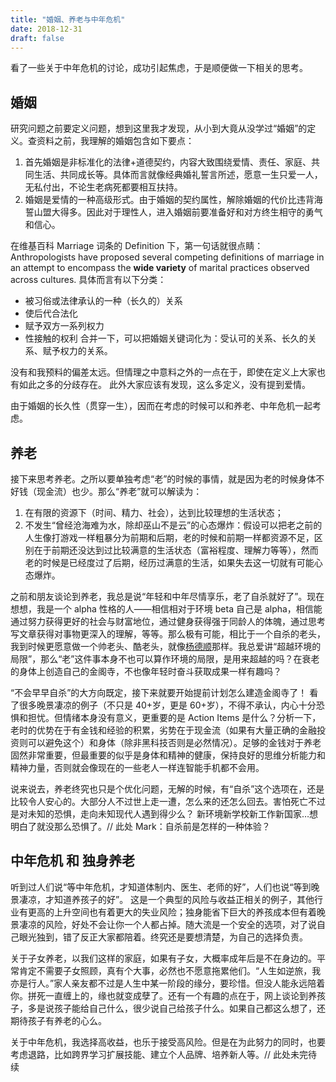 ```yaml
---
title: "婚姻、养老与中年危机"
date: 2018-12-31
draft: false
---
```


看了一些关于中年危机的讨论，成功引起焦虑，于是顺便做一下相关的思考。

<!--more-->

## 婚姻

研究问题之前要定义问题，想到这里我才发现，从小到大竟从没学过“婚姻”的定义。查资料之前，我理解的婚姻包含如下要点：

1. 首先婚姻是非标准化的法律+道德契约，内容大致围绕爱情、责任、家庭、共同生活、共同成长等。具体而言就像经典婚礼誓言所述，愿意一生只爱一人，无私付出，不论生老病死都要相互扶持。
2. 婚姻是爱情的一种高级形式。由于婚姻的契约属性，解除婚姻的代价比违背海誓山盟大得多。因此对于理性人，进入婚姻前要准备好和对方终生相守的勇气和信心。

在维基百科 Marriage 词条的 Definition 下，第一句话就很点睛：Anthropologists have proposed several competing definitions of marriage in an attempt to encompass the **wide variety** of marital practices observed across cultures. 具体而言有以下分类：

- 被习俗或法律承认的一种（长久的）关系
- 使后代合法化
- 赋予双方一系列权力
- 性接触的权利
  合并一下，可以把婚姻关键词化为：受认可的关系、长久的关系、赋予权力的关系。

没有和我预料的偏差太远。但情理之中意料之外的一点在于，即使在定义上大家也有如此之多的分歧存在。
此外大家应该有发现，这么多定义，没有提到爱情。

由于婚姻的长久性（贯穿一生），因而在考虑的时候可以和养老、中年危机一起考虑。

## 养老

接下来思考养老。之所以要单独考虑“老”的时候的事情，就是因为老的时候身体不好钱（现金流）也少。那么“养老”就可以解读为：

1. 在有限的资源下（时间、精力、社会），达到比较理想的生活状态；
2. 不发生“曾经沧海难为水，除却巫山不是云”的心态爆炸：假设可以把老之前的人生像打游戏一样粗暴分为前期和后期，老的时候和前期一样都资源不足，区别在于前期还没达到过比较满意的生活状态（富裕程度、理解力等等），然而老的时候是已经度过了后期，经历过满意的生活，如果失去这一切就有可能心态爆炸。

之前和朋友谈论到养老，我总是说“年轻和中年尽情享乐，老了自杀就好了”。现在想想，我是一个 alpha 性格的人——相信相对于环境 beta 自己是 alpha，相信能通过努力获得更好的社会与财富地位，通过健身获得强于同龄人的体魄，通过思考写文章获得对事物更深入的理解，等等。那么极有可能，相比于一个自杀的老头，我到时候更愿意做一个帅老头、酷老头，就像[杨德顺](https://baike.baidu.com/item/%E7%8E%8B%E5%BE%B7%E9%A1%BA/17716)那样。我总爱讲“超越环境的局限”，那么“老”这件事本身不也可以算作环境的局限，是用来超越的吗？在衰老的身体上创造自己的金阁寺，不也像年轻时奋斗获取成果一样有趣吗？

“不会早早自杀”的大方向既定，接下来就要开始提前计划怎么建造金阁寺了！
看了很多晚景凄凉的例子（不只是 40+岁，更是 60+岁），不得不承认，内心十分恐惧和担忧。但情绪本身没有意义，更重要的是 Action Items 是什么？分析一下，老时的优势在于有金钱和经验的积累，劣势在于现金流（如果有大量正确的金融投资则可以避免这个）和身体（除非黑科技否则是必然情况）。足够的金钱对于养老固然非常重要，但最重要的似乎是身体和精神的健康，保持良好的思维分析能力和精神力量，否则就会像现在的一些老人一样连智能手机都不会用。

说来说去，养老终究也只是个优化问题，无解的时候，有“自杀”这个选项在，还是比较令人安心的。大部分人不过世上走一遭，怎么来的还怎么回去。害怕死亡不过是对未知的恐惧，走向未知现代人遇到得少么？ 新环境新学校新工作新国家…想明白了就没那么恐惧了。// 此处 Mark：自杀前是怎样的一种体验？

## 中年危机 和 独身养老

听到过人们说“等中年危机，才知道体制内、医生、老师的好”，人们也说“等到晚景凄凉，才知道养孩子的好”。
这是一个典型的风险与收益正相关的例子，其他行业有更高的上升空间也有着更大的失业风险；独身能省下巨大的养孩成本但有着晚景凄凉的风险，好处不会让你一个人都占掉。随大流是一个安全的选项，对了说自己眼光独到，错了反正大家都陪着。终究还是要想清楚，为自己的选择负责。

关于子女养老，以我们这样的家庭，如果有子女，大概率成年后是不在身边的。平常肯定不需要子女照顾，真有个大事，必然也不愿意拖累他们。“人生如逆旅，我亦是行人。”家人亲友都不过是人生中某一阶段的缘分，要珍惜。但没人能永远陪着你。拼死一直缠上的，缘也就变成孽了。还有一个有趣的点在于，网上谈论到养孩子，多是说孩子能给自己什么，很少说自己给孩子什么。如果自己都这么想了，还期待孩子有养老的心么。

关于中年危机，我选择高收益，也乐于接受高风险。但是在为此努力的同时，也要考虑退路，比如跨界学习扩展技能、建立个人品牌、培养新人等。// 此处未完待续
